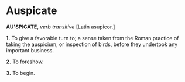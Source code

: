 # Auspicate

**AU'SPICATE**, _verb transitive_ \[Latin asupicor.\]

**1.** To give a favorable turn to; a sense taken from the Roman practice of taking the auspicium, or inspection of birds, before they undertook any important business.

**2.** To foreshow.

**3.** To begin.